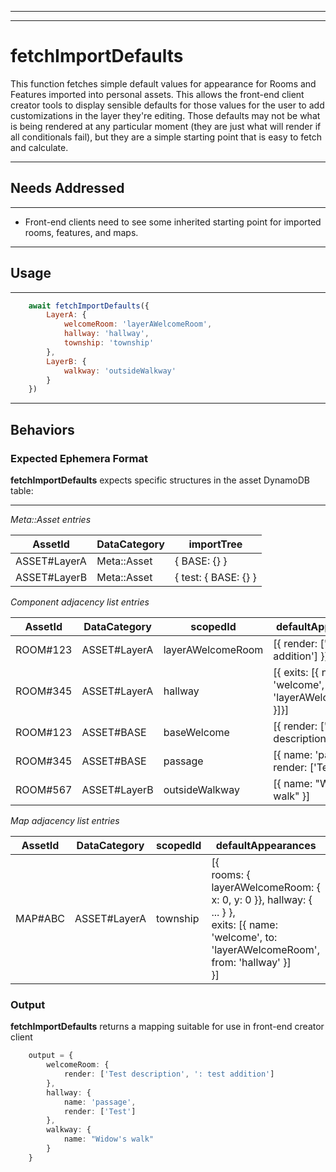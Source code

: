 
---
---

# fetchImportDefaults
This function fetches simple default values for appearance for Rooms and Features imported into
personal assets.  This allows the front-end client creator tools to display sensible defaults
for those values for the user to add customizations in the layer they're editing.  Those
defaults may not be what is being rendered at any particular moment (they are just what
will render if all conditionals fail), but they are a simple starting point that is easy
to fetch and calculate.

---

## Needs Addressed

---

- Front-end clients need to see some inherited starting point for imported rooms, features, and maps.

---

## Usage

---

```js
    await fetchImportDefaults({
        LayerA: {
            welcomeRoom: 'layerAWelcomeRoom',
            hallway: 'hallway',
            township: 'township'
        },
        LayerB: {
            walkway: 'outsideWalkway'
        }
    })
```

---

## Behaviors

### Expected Ephemera Format

**fetchImportDefaults** expects specific structures in the asset DynamoDB table:

---

*Meta::Asset entries*

| AssetId | DataCategory | importTree |
| --- | --- | --- |
| ASSET#LayerA | Meta::Asset | { BASE: {} } |
| ASSET#LayerB | Meta::Asset | { test: { BASE: {} } |

*Component adjacency list entries*

| AssetId | DataCategory | scopedId | defaultAppearances |
| --- | --- | --- | --- |
| ROOM#123 | ASSET#LayerA | layerAWelcomeRoom | [{ render: [': test addition'] }] |
| ROOM#345 | ASSET#LayerA | hallway | [{ exits: [{ name: 'welcome', to: 'layerAWelcomeRoom' }]}] |
| ROOM#123 | ASSET#BASE | baseWelcome | [{ render: \['Test description'\] }]
| ROOM#345 | ASSET#BASE | passage | [{ name: 'passage', render: \['Test'\] }]
| ROOM#567 | ASSET#LayerB | outsideWalkway | [{ name: "Widow's walk" }]

*Map adjacency list entries*

| AssetId | DataCategory | scopedId | defaultAppearances |
| --- | --- | --- | --- |
| MAP#ABC | ASSET#LayerA | township | [{<br />rooms: { layerAWelcomeRoom: { x: 0, y: 0 }}, hallway: { ... } },<br />exits: [{ name: 'welcome', to: 'layerAWelcomeRoom', from: 'hallway' }]<br />}] |

### Output

**fetchImportDefaults** returns a mapping suitable for use in front-end creator client

```ts
    output = {
        welcomeRoom: {
            render: ['Test description', ': test addition']
        },
        hallway: {
            name: 'passage',
            render: ['Test']
        },
        walkway: {
            name: "Widow's walk"
        }
    }
```
